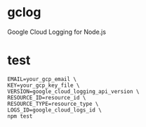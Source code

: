 # gclog
Google Cloud Logging for Node.js

# test

    EMAIL=your_gcp_email \
    KEY=your_gcp_key_file \
    VERSION=google_cloud_logging_api_version \
    RESOURCE_ID=resource_id \
    RESOURCE_TYPE=resource_type \
    LOGS_ID=google_cloud_logs_id \
    npm test
